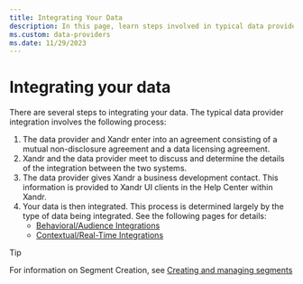 ```yaml
---
title: Integrating Your Data
description: In this page, learn steps involved in typical data provider integration. 
ms.custom: data-providers
ms.date: 11/29/2023
---
```


# Integrating your data

There are several steps to integrating your data. The typical data provider integration involves the following process:

1. The data provider and Xandr enter into an agreement consisting of a mutual non-disclosure agreement and a data licensing agreement.
1. Xandr and the data provider meet to discuss and determine the details of the integration between the two systems.
1. The data provider gives Xandr a business development contact. This information is provided to Xandr UI clients in the Help Center within Xandr.
1. Your data is then integrated. This process is determined largely by the type of data being integrated. See the following pages for details:
    - [Behavioral/Audience Integrations](audience-data-integrations.md)
    - [Contextual/Real-Time Integrations](real-time-data-integration-instructions.md)

> [!TIP]
> For information on Segment Creation, see [Creating and managing segments](creating-and-managing-segments.md)
